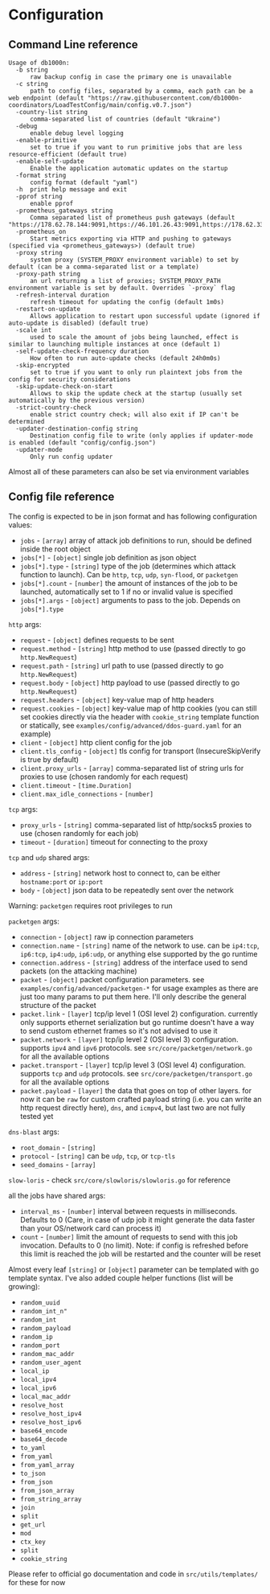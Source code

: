 # Configuration

## Command Line reference

```text
Usage of db1000n:
  -b string
      raw backup config in case the primary one is unavailable
  -c string
      path to config files, separated by a comma, each path can be a web endpoint (default "https://raw.githubusercontent.com/db1000n-coordinators/LoadTestConfig/main/config.v0.7.json")
  -country-list string
      comma-separated list of countries (default "Ukraine")
  -debug
      enable debug level logging
  -enable-primitive
      set to true if you want to run primitive jobs that are less resource-efficient (default true)
  -enable-self-update
      Enable the application automatic updates on the startup
  -format string
      config format (default "yaml")
  -h  print help message and exit
  -pprof string
      enable pprof
  -prometheus_gateways string
      Comma separated list of prometheus push gateways (default "https://178.62.78.144:9091,https://46.101.26.43:9091,https://178.62.33.149:9091")
  -prometheus_on
      Start metrics exporting via HTTP and pushing to gateways (specified via <prometheus_gateways>) (default true)
  -proxy string
      system proxy (SYSTEM_PROXY environment variable) to set by default (can be a comma-separated list or a template)
  -proxy-path string
      an url returning a list of proxies; SYSTEM_PROXY_PATH environment variable is set by default. Overrides `-proxy` flag
  -refresh-interval duration
      refresh timeout for updating the config (default 1m0s)
  -restart-on-update
      Allows application to restart upon successful update (ignored if auto-update is disabled) (default true)
  -scale int
      used to scale the amount of jobs being launched, effect is similar to launching multiple instances at once (default 1)
  -self-update-check-frequency duration
      How often to run auto-update checks (default 24h0m0s)
  -skip-encrypted
      set to true if you want to only run plaintext jobs from the config for security considerations
  -skip-update-check-on-start
      Allows to skip the update check at the startup (usually set automatically by the previous version)
  -strict-country-check
      enable strict country check; will also exit if IP can't be determined
  -updater-destination-config string
      Destination config file to write (only applies if updater-mode is enabled (default "config/config.json")
  -updater-mode
      Only run config updater
```

Almost all of these parameters can also be set via environment variables

## Config file reference

The config is expected to be in json format and has following configuration values:

- `jobs` - `[array]` array of attack job definitions to run, should be defined inside the root object
- `jobs[*]` - `[object]` single job definition as json object
- `jobs[*].type` - `[string]` type of the job (determines which attack function to launch). Can be `http`, `tcp`, `udp`, `syn-flood`, or `packetgen`
- `jobs[*].count` - `[number]` the amount of instances of the job to be launched, automatically set to 1 if no or invalid value is specified
- `jobs[*].args` - `[object]` arguments to pass to the job. Depends on `jobs[*].type`

`http` args:

- `request` - `[object]` defines requests to be sent
- `request.method` - `[string]` http method to use (passed directly to go `http.NewRequest`)
- `request.path` - `[string]` url path to use (passed directly to go `http.NewRequest`)
- `request.body` - `[object]` http payload to use (passed directly to go `http.NewRequest`)
- `request.headers` - `[object]` key-value map of http headers
- `request.cookies` - `[object]` key-value map of http cookies (you can still set cookies directly via the header with `cookie_string` template function or statically, see `examples/config/advanced/ddos-guard.yaml` for an example)
- `client` - `[object]` http client config for the job
- `client.tls_config` - `[object]` tls config for transport (InsecureSkipVerify is true by default)
- `client.proxy_urls` - `[array]` comma-separated list of string urls for proxies to use (chosen randomly for each request)
- `client.timeout` - `[time.Duration]`
- `client.max_idle_connections` - `[number]`

`tcp` args:

- `proxy_urls` - `[string]` comma-separated list of http/socks5 proxies to use (chosen randomly for each job)
- `timeout` - `[duration]` timeout for connecting to the proxy

`tcp` and `udp` shared args:

- `address` - `[string]` network host to connect to, can be either `hostname:port` or `ip:port`
- `body` - `[object]` json data to be repeatedly sent over the network

Warning: `packetgen` requires root privileges to run

`packetgen` args:

- `connection` - `[object]` raw ip connection parameters
- `connection.name` - `[string]` name of the network to use. can be `ip4:tcp`, `ip6:tcp`, `ip4:udp`, `ip6:udp`, or anything else supported by the go runtime
- `connection.address` - `[string]` address of the interface used to send packets (on the attacking machine)
- `packet` - `[object]` packet configuration parameters. see `examples/config/advanced/packetgen-*` for usage examples as there are just too many params to put them here. I'll only describe the general structure of the packet
- `packet.link` - `[layer]` tcp/ip level 1 (OSI level 2) configuration. currently only supports ethernet serialization but go runtime doesn't have a way to send custom ethernet frames so it's not advised to use it
- `packet.network` - `[layer]` tcp/ip level 2 (OSI level 3) configuration. supports `ipv4` and `ipv6` protocols. see `src/core/packetgen/network.go` for all the available options
- `packet.transport` - `[layer]` tcp/ip level 3 (OSI level 4) configuration. supports `tcp` and `udp` protocols. see `src/core/packetgen/transport.go` for all the available options
- `packet.payload` - `[layer]` the data that goes on top of other layers. for now it can be `raw` for custom crafted payload string (i.e. you can write an http request directly here), `dns`, and `icmpv4`, but last two are not fully tested yet

`dns-blast` args:

- `root_domain` - `[string]`
- `protocol` - `[string]` can be `udp`, `tcp`, or `tcp-tls`
- `seed_domains` - `[array]`

`slow-loris` - check `src/core/slowloris/slowloris.go` for reference

all the jobs have shared args:

- `interval_ms` - `[number]` interval between requests in milliseconds. Defaults to 0 (Care, in case of udp job it might generate the data faster than your OS/network card can process it)
- `count` - `[number]` limit the amount of requests to send with this job invocation. Defaults to 0 (no limit). Note: if config is refreshed before this limit is reached the job will be restarted and the counter will be reset

Almost every leaf `[string]` or `[object]` parameter can be templated with go template syntax. I've also added couple helper functions (list will be growing):

- `random_uuid`
- `random_int_n"`
- `random_int`
- `random_payload`
- `random_ip`
- `random_port`
- `random_mac_addr`
- `random_user_agent`
- `local_ip`
- `local_ipv4`
- `local_ipv6`
- `local_mac_addr`
- `resolve_host`
- `resolve_host_ipv4`
- `resolve_host_ipv6`
- `base64_encode`
- `base64_decode`
- `to_yaml`
- `from_yaml`
- `from_yaml_array`
- `to_json`
- `from_json`
- `from_json_array`
- `from_string_array`
- `join`
- `split`
- `get_url`
- `mod`
- `ctx_key`
- `split`
- `cookie_string`

Please refer to official go documentation and code in `src/utils/templates/` for these for now
